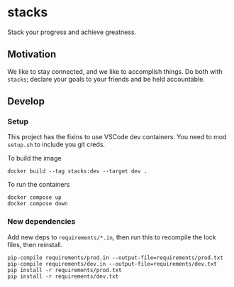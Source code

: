 # stacks
Stack your progress and achieve greatness.

## Motivation
We like to stay connected, and we like to accomplish things. Do both with `stacks`; declare your goals to your friends and be held accountable.

## Develop

### Setup
This project has the fixins to use VSCode dev containers.
You need to mod `setup.sh` to include you git creds.

To build the image
```
docker build --tag stacks:dev --target dev .
```

To run the containers
```
docker compose up
docker compose down
```


### New dependencies
Add new deps to `requirements/*.in`, then run this to recompile the lock files, then reinstall.
```
pip-compile requirements/prod.in --output-file=requirements/prod.txt
pip-compile requirements/dev.in --output-file=requirements/dev.txt
pip install -r requirements/prod.txt
pip install -r requirements/dev.txt
```
